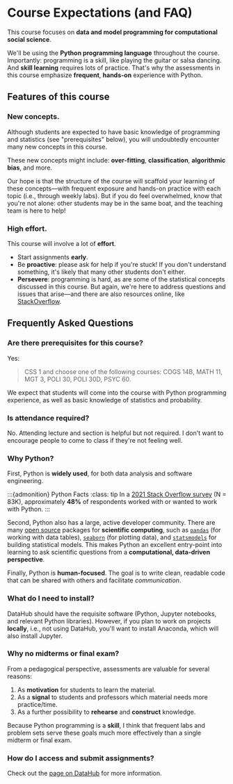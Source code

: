 # Course Expectations (and FAQ)

This course focuses on **data and model programming for computational social science**.

We'll be using the **Python programming language** throughout the course. Importantly: programming is a skill, like playing the guitar or salsa dancing. And **skill learning** requires lots of practice. That's why the assessments in this course emphasize **frequent**, **hands-on** experience with Python.

## Features of this course

### New concepts.

Although students are expected to have basic knowledge of programming and statistics (see "prerequisites" below), you will undoubtedly encounter many new concepts in this course.

These new concepts might include: **over-fitting**, **classification**, **algorithmic bias**, and more. 

Our hope is that the structure of the course will scaffold your learning of these concepts––with frequent exposure and hands-on practice with each topic (i.e., through weekly labs). But if you do feel overwhelmed, know that you're not alone: other students may be in the same boat, and the teaching team is here to help!

### High effort.

This course will involve a lot of **effort**.

- Start assignments **early**.  
- Be **proactive**: please ask for help if you're stuck! If you don't understand something, it's likely that many other students don't either.
- **Persevere**: programming is hard, as are some of the statistical concepts discussed in this course. But again, we're here to address questions and issues that arise––and there are also resources online, like [StackOverflow](https://stackoverflow.com/). 


## Frequently Asked Questions

### Are there prerequisites for this course?

Yes:

> CSS 1 and choose one of the following courses: COGS 14B, MATH 11, MGT 3, POLI 30, POLI 30D, PSYC 60.

We expect that students will come into the course with Python programming experience, as well as basic knowledge of statistics and probability.


### Is attendance required?

No. Attending lecture and section is helpful but not required. I don't want to encourage people to come to class if they're not feeling well.

### Why Python?

First, Python is **widely used**, for both data analysis and software engineering. 

:::{admonition} Python Facts
:class: tip
In a [2021 Stack Overflow survey](https://insights.stackoverflow.com/survey/2021#most-popular-technologies-language) (N = 83K), approximately **48%** of respondents worked with or wanted to work with Python.
:::

Second, Python also has a large, active developer community. There are many [open source](https://en.wikipedia.org/wiki/Open_source) packages for **scientific computing**, such as [`pandas`](https://pandas.pydata.org/) (for working with data tables), [`seaborn`](https://seaborn.pydata.org/) (for plotting data), and [`statsmodels`](https://www.statsmodels.org/stable/index.html) for building statistical models. This makes Python an excellent entry-point into learning to ask scientific questions from a **computational, data-driven perspective**.

Finally, Python is **human-focused**. The goal is to write clean, readable code that can be shared with others and facilitate *communication*.

### What do I need to install?

DataHub should have the requisite software (Python, Jupyter notebooks, and relevant Python libraries). However, if you plan to work on projects **locally**, i.e., not using DataHub, you'll want to install Anaconda, which will also install Jupyter.

### Why no midterms or final exam?

From a pedagogical perspective, assessments are valuable for several reasons: 

1) As **motivation** for students to learn the material.  
2) As a **signal** to students and professors which material needs more practice/time.  
3) As a further possibility to **rehearse** and **construct** knowledge.

Because Python programming is a **skill**, I think that frequent labs and problem sets serve these goals much more effectively than a single midterm or final exam.


### How do I access and submit assignments?

Check out the [page on DataHub](datahub) for more information.

